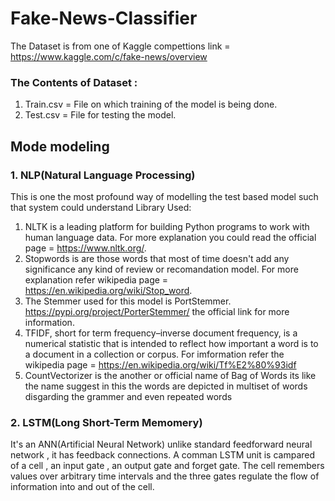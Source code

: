 # Fake-News-Classifier
The Dataset is from one of Kaggle compettions link = https://www.kaggle.com/c/fake-news/overview

### The Contents of Dataset :
  1. Train.csv = File on which training of the model is being done.
  2. Test.csv = File for testing the model.

## Mode modeling

### 1. NLP(Natural Language Processing)
This is one the most profound way of modelling the test based model such that system could understand
Library Used:
  1. NLTK is a leading platform for building Python programs to work with human language data. For more explanation you could read the official page = https://www.nltk.org/.
  2. Stopwords is are those words that most of time doesn't add any significance any kind of review or recomandation model. For more explanation refer wikipedia page = https://en.wikipedia.org/wiki/Stop_word.
  3. The Stemmer used for this model is PortStemmer. https://pypi.org/project/PorterStemmer/ the official link for more information.
  4. TFIDF, short for term frequency–inverse document frequency, is a numerical statistic that is intended to reflect how important a word is to a document in a collection or corpus. For imformation refer the wikipedia page = https://en.wikipedia.org/wiki/Tf%E2%80%93idf
  5. CountVectorizer is the another or official name of Bag of Words its like the name suggest in this the words are depicted in multiset of words disgarding the grammer and even repeated words

### 2. LSTM(Long Short-Term Memomery)

It's an ANN(Artificial Neural Network) unlike standard feedforward neural network , it has feedback connections. A comman LSTM unit is campared of a cell , an input gate , an output gate and forget gate. The cell remembers values over arbitrary time intervals and the three gates regulate the flow of information into and out of the cell.
